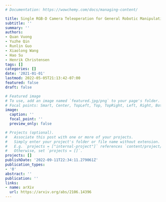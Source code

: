 ```yaml
---
# Documentation: https://wowchemy.com/docs/managing-content/

title: Single RGB-D Camera Teleoperation for General Robotic Manipulation
subtitle: ''
summary: ''
authors:
- Quan Vuong
- Yuzhe Qin
- Runlin Guo
- Xiaolong Wang
- Hao Su
- Henrik Christensen
tags: []
categories: []
date: '2021-01-01'
lastmod: 2022-05-05T21:13:42-07:00
featured: false
draft: false

# Featured image
# To use, add an image named `featured.jpg/png` to your page's folder.
# Focal points: Smart, Center, TopLeft, Top, TopRight, Left, Right, BottomLeft, Bottom, BottomRight.
image:
  caption: ''
  focal_point: ''
  preview_only: false

# Projects (optional).
#   Associate this post with one or more of your projects.
#   Simply enter your project's folder or file name without extension.
#   E.g. `projects = ["internal-project"]` references `content/project/deep-learning/index.md`.
#   Otherwise, set `projects = []`.
projects: []
publishDate: '2022-09-11T22:34:11.279061Z'
publication_types:
- '0'
abstract: ''
publication: ''
links:
- name: arXiv
  url: https://arxiv.org/abs/2106.14396
---
```

